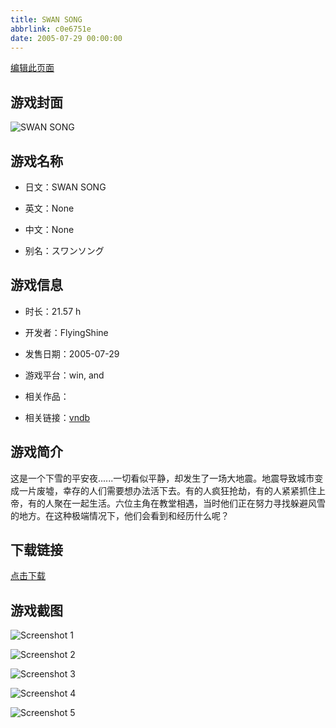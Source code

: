 ```yaml
---
title: SWAN SONG
abbrlink: c0e6751e
date: 2005-07-29 00:00:00
---
```

[编辑此页面](https://github.com/ACG-3/ADV3-source/blob/main/source/_posts/games/SWAN%20SONG.md)

## 游戏封面

![SWAN SONG](https://pan.timero.xyz/d/onedrive/img_lib_001/SWAN%20SONG_cover.avif)


## 游戏名称

- 日文：SWAN SONG
- 英文：None
- 中文：None

- 别名：スワンソング


## 游戏信息

- 时长：21.57 h
- 开发者：FlyingShine
- 发售日期：2005-07-29
- 游戏平台：win, and
- 相关作品：

- 相关链接：[vndb](https://vndb.org/v914)


## 游戏简介

这是一个下雪的平安夜......一切看似平静，却发生了一场大地震。地震导致城市变成一片废墟，幸存的人们需要想办法活下去。有的人疯狂抢劫，有的人紧紧抓住上帝，有的人聚在一起生活。六位主角在教堂相遇，当时他们正在努力寻找躲避风雪的地方。在这种极端情况下，他们会看到和经历什么呢？




## 下载链接

[点击下载](https://pan.timero.xyz/onedrive/adv_lib_001/SWAN%20SONG)


## 游戏截图


![Screenshot 1](https://pan.timero.xyz/d/onedrive/img_lib_001/SWAN%20SONG_Screenshot_1.avif)

![Screenshot 2](https://pan.timero.xyz/d/onedrive/img_lib_001/SWAN%20SONG_Screenshot_2.avif)

![Screenshot 3](https://pan.timero.xyz/d/onedrive/img_lib_001/SWAN%20SONG_Screenshot_3.avif)

![Screenshot 4](https://pan.timero.xyz/d/onedrive/img_lib_001/SWAN%20SONG_Screenshot_4.avif)

![Screenshot 5](https://pan.timero.xyz/d/onedrive/img_lib_001/SWAN%20SONG_Screenshot_5.avif)

